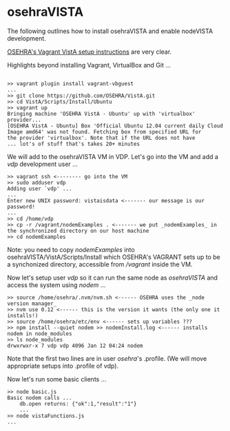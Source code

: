 # osehraVISTA 

The following outlines how to install osehraVISTA and enable nodeVISTA development.

[OSEHRA's Vagrant VistA setup instructions](https://github.com/OSEHRA/VistA/blob/master/Documentation/Install/Vagrant.rst) are very clear.

Highlights beyond installing Vagrant, VirtualBox and Git ...

```text

>> vagrant plugin install vagrant-vbguest
...
>> git clone https://github.com/OSEHRA/VistA.git
>> cd VistA/Scripts/Install/Ubuntu
>> vagrant up
Bringing machine 'OSEHRA VistA - Ubuntu' up with 'virtualbox' provider...
[OSEHRA VistA - Ubuntu] Box 'Official Ubuntu 12.04 current daily Cloud Image amd64' was not found. Fetching box from specified URL for
the provider 'virtualbox'. Note that if the URL does not have
... lot's of stuff that's takes 20+ minutes

```

We will add to the osehraVISTA VM in VDP. Let's go into the VM and add a _vdp_ development user ...

```text
>> vagrant ssh <-------- go into the VM
>> sudo adduser vdp
Adding user `vdp' ...
...
Enter new UNIX password: vistaisdata <------- our message is our password!
...
>> cd /home/vdp
>> cp -r /vagrant/nodemExamples . <------- we put _nodemExamples_ in the synchronized directory on our host machine
>> cd nodemExamples
```

Note: you need to copy _nodemExamples_ into osehraVISTA/VistA/Scripts/Install which OSEHRA's VAGRANT sets up to be a synchonized directory, accessible from _/vagrant_ inside the VM.

Now let's setup user _vdp_ so it can run the same node as _osehraVISTA_ and access the system using _nodem_ ...

```text
>> source /home/osehra/.nvm/nvm.sh <------ OSEHRA uses the _node version manager_
>> nvm use 0.12 <------ this is the version it wants (the only one it installs!)
>> source /home/osehra/etc/env <------ sets up variables ???
>> npm install --quiet nodem >> nodemInstall.log <------ installs nodem in node_modules
>> ls node_modules
drwxrwxr-x 7 vdp vdp 4096 Jan 12 04:24 nodem
```

Note that the first two lines are in user _osehra_'s .profile. (We will move appropriate setups into .profile of vdp). 

Now let's run some basic clients ...

```text
>> node basic.js 
Basic nodem calls ...
	db.open returns: {"ok":1,"result":"1"}
	...
>> node vistaFunctions.js
...
```

